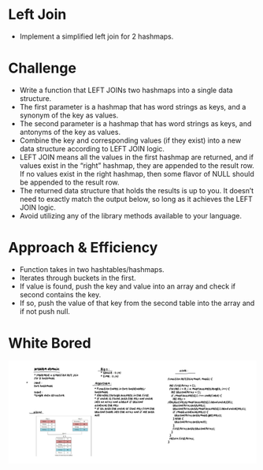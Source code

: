 # Left Join
* Implement a simplified left join for 2 hashmaps.

# Challenge
* Write a function that LEFT JOINs two hashmaps into a single data structure.
* The first parameter is a hashmap that has word strings as keys, and a synonym of the key as values.
* The second parameter is a hashmap that has word strings as keys, and antonyms of the key as values.
* Combine the key and corresponding values (if they exist) into a new data structure according to LEFT JOIN logic.
* LEFT JOIN means all the values in the first hashmap are returned, and if values exist in the “right” hashmap, they are appended to the result row. If no values exist in the right hashmap, then some flavor of NULL should be appended to the result row.
* The returned data structure that holds the results is up to you. It doesn’t need to exactly match the output below, so long as it achieves the LEFT JOIN logic.
* Avoid utilizing any of the library methods available to your language.

# Approach & Efficiency
* Function takes in two hashtables/hashmaps.
* Iterates through buckets in the first.
* If value is found, push the key and value into an array and check if second contains the key.
* If so, push the value of that key from the second table into the array and if not push null.

# White Bored

<img src = "./Whiteboard-6_22_2021,1_33_14PM.png">
